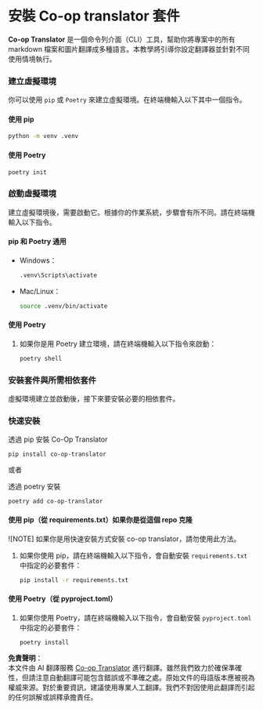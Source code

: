 <!--
CO_OP_TRANSLATOR_METADATA:
{
  "original_hash": "b6d85d887d2664539a438dae5d0dfa50",
  "translation_date": "2025-06-12T18:32:07+00:00",
  "source_file": "getting_started/command-line-guide/install-package.md",
  "language_code": "hk"
}
-->
# 安裝 Co-op translator 套件

**Co-op Translator** 是一個命令列介面（CLI）工具，幫助你將專案中的所有 markdown 檔案和圖片翻譯成多種語言。本教學將引導你設定翻譯器並針對不同使用情境執行。

### 建立虛擬環境

你可以使用 `pip` 或 `Poetry` 來建立虛擬環境。在終端機輸入以下其中一個指令。

#### 使用 pip

```bash
python -m venv .venv
```

#### 使用 Poetry

```bash
poetry init
```

### 啟動虛擬環境

建立虛擬環境後，需要啟動它。根據你的作業系統，步驟會有所不同。請在終端機輸入以下指令。

#### pip 和 Poetry 通用

- Windows：

    ```bash
    .venv\Scripts\activate
    ```

- Mac/Linux：

    ```bash
    source .venv/bin/activate
    ```

#### 使用 Poetry

1. 如果你是用 Poetry 建立環境，請在終端機輸入以下指令來啟動：

    ```bash
    poetry shell
    ```

### 安裝套件與所需相依套件

虛擬環境建立並啟動後，接下來要安裝必要的相依套件。

### 快速安裝

透過 pip 安裝 Co-Op Translator

```
pip install co-op-translator
```  
或者  

透過 poetry 安裝  
```
poetry add co-op-translator
```

#### 使用 pip（從 requirements.txt）如果你是從這個 repo 克隆

![NOTE] 如果你是用快速安裝方式安裝 co-op translator，請勿使用此方法。

1. 如果你使用 pip，請在終端機輸入以下指令，會自動安裝 `requirements.txt` 中指定的必要套件：

    ```bash
    pip install -r requirements.txt
    ```

#### 使用 Poetry（從 pyproject.toml）

1. 如果你使用 Poetry，請在終端機輸入以下指令，會自動安裝 `pyproject.toml` 中指定的必要套件：

    ```bash
    poetry install
    ```

**免責聲明**：  
本文件由 AI 翻譯服務 [Co-op Translator](https://github.com/Azure/co-op-translator) 進行翻譯。雖然我們致力於確保準確性，但請注意自動翻譯可能包含錯誤或不準確之處。原始文件的母語版本應被視為權威來源。對於重要資訊，建議使用專業人工翻譯。我們不對因使用此翻譯而引起的任何誤解或誤釋承擔責任。